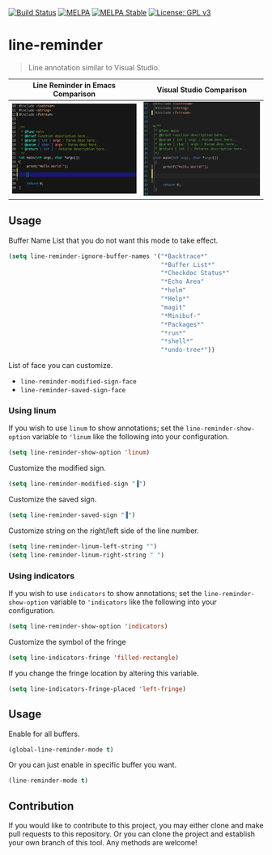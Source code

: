 [![Build Status](https://travis-ci.com/jcs-elpa/line-reminder.svg?branch=master)](https://travis-ci.com/jcs-elpa/line-reminder)
[![MELPA](https://melpa.org/packages/line-reminder-badge.svg)](https://melpa.org/#/line-reminder)
[![MELPA Stable](https://stable.melpa.org/packages/line-reminder-badge.svg)](https://stable.melpa.org/#/line-reminder)
[![License: GPL v3](https://img.shields.io/badge/License-GPL%20v3-blue.svg)](https://www.gnu.org/licenses/gpl-3.0)

# line-reminder
> Line annotation similar to Visual Studio.

| Line Reminder in Emacs Comparison      | Visual Studio Comparison            |
|:--------------------------------------:|:-----------------------------------:|
|<img src="./etc/emacs-comparison.png"/> | <img src="./etc/vs-comparison.png"/>|

## Usage

Buffer Name List that you do not want this mode to take effect.

```el
(setq line-reminder-ignore-buffer-names '("*Backtrace*"
                                          "*Buffer List*"
                                          "*Checkdoc Status*"
                                          "*Echo Area"
                                          "*helm"
                                          "*Help*"
                                          "magit"
                                          "*Minibuf-"
                                          "*Packages*"
                                          "*run*"
                                          "*shell*"
                                          "*undo-tree*"))
```

List of face you can customize.

* `line-reminder-modified-sign-face`
* `line-reminder-saved-sign-face`

### Using linum

If you wish to use `linum` to show annotations; set the `line-reminder-show-option`
variable to `'linum` like the following into your configuration.

```el
(setq line-reminder-show-option 'linum)
```

Customize the modified sign.

```el
(setq line-reminder-modified-sign "▐")
```

Customize the saved sign.

```el
(setq line-reminder-saved-sign "▐")
```

Customize string on the right/left side of the line number.

```el
(setq line-reminder-linum-left-string "")
(setq line-reminder-linum-right-string " ")
```

### Using indicators

If you wish to use `indicators` to show annotations; set the `line-reminder-show-option`
variable to `'indicators` like the following into your configuration.

```el
(setq line-reminder-show-option 'indicators)
```


Customize the symbol of the fringe

```el
(setq line-indicators-fringe 'filled-rectangle)
```

If you change the fringe location by altering this variable.

```el
(setq line-indicators-fringe-placed 'left-fringe)
```

## Usage

Enable for all buffers.

```el
(global-line-reminder-mode t)
```

Or you can just enable in specific buffer you want.

```el
(line-reminder-mode t)
```

## Contribution

If you would like to contribute to this project, you may either
clone and make pull requests to this repository. Or you can
clone the project and establish your own branch of this tool.
Any methods are welcome!
